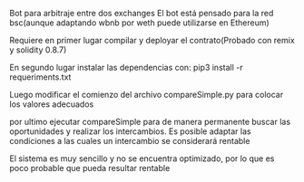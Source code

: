 Bot para arbitraje entre dos exchanges
El bot está pensado para la red bsc(aunque adaptando wbnb por weth puede utilizarse en Ethereum)

Requiere en primer lugar compilar y deployar el contrato(Probado con remix y solidity 0.8.7)

En segundo lugar instalar las dependencias con:
pip3 install -r requeriments.txt

Luego modificar el comienzo del archivo compareSimple.py para colocar los valores adecuados

por ultimo ejecutar compareSimple para de manera permanente buscar las oportunidades y realizar los intercambios.
Es posible adaptar las condiciones a las cuales un intercambio se considerará rentable

El sistema es muy sencillo y no se encuentra optimizado, por lo que es poco probable que pueda resultar rentable